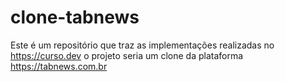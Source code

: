 # clone-tabnews
Este é um repositório que traz as implementações realizadas no https://curso.dev o projeto seria um clone da plataforma https://tabnews.com.br

